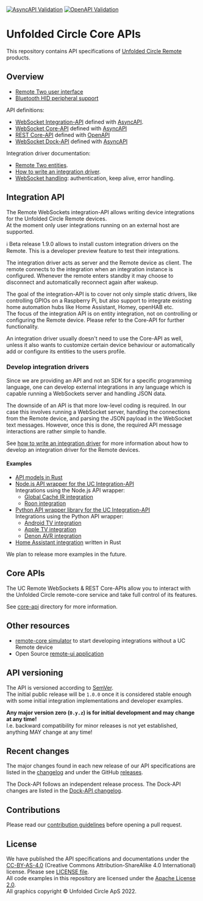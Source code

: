 [![AsyncAPI Validation](https://github.com/unfoldedcircle/core-api/actions/workflows/asyncapi.yml/badge.svg)](https://github.com/unfoldedcircle/core-api/actions/workflows/asyncapi.yml) 
[![OpenAPI Validation](https://github.com/unfoldedcircle/core-api/actions/workflows/openapi.yml/badge.svg)](https://github.com/unfoldedcircle/core-api/actions/workflows/asyncapi.yml)

# Unfolded Circle Core APIs

This repository contains API specifications of [Unfolded Circle Remote](https://www.unfoldedcircle.com/) products.

## Overview

- [Remote Two user interface](./doc/remote-ui.md)
- [Bluetooth HID peripheral support](doc/bt/README.md)

API definitions:

- [WebSocket Integration-API](./integration-api/README.md) defined with [AsyncAPI](https://www.asyncapi.com/).
- [WebSocket Core-API](./core-api/websocket/README.md) defined with [AsyncAPI](https://www.asyncapi.com/)
- [REST Core-API](./core-api/rest/README.md) defined with [OpenAPI](https://www.openapis.org/)
- [WebSocket Dock-API](./dock-api/README.md) defined with [AsyncAPI](https://www.asyncapi.com/)

Integration driver documentation:

- [Remote Two entities](doc/entities/README.md).
- [How to write an integration driver](doc/integration-driver/write-integration-driver.md).
- [WebSocket handling](doc/integration-driver/websocket.md): authentication, keep alive, error handling.

## Integration API

The Remote WebSockets integration-API allows writing device integrations for the Unfolded Circle Remote devices.  
At the moment only user integrations running on an external host are supported.

ℹ️ Beta release 1.9.0 allows to install custom integration drivers on the Remote. This is a developer preview feature
to test their integrations.

The integration driver acts as server and the Remote device as client. The remote connects to the integration when an
integration instance is configured. Whenever the remote enters standby it may choose to disconnect and automatically
reconnect again after wakeup.

The goal of the integration-API is to cover not only simple static drivers, like controlling GPIOs on a Raspberry Pi,
but also support to integrate existing home automation hubs like Home Assistant, Homey, openHAB etc.  
The focus of the integration API is on entity integration, not on controlling or configuring the Remote device. Please
refer to the Core-API for further functionality.

An integration driver usually doesn't need to use the Core-API as well, unless it also wants to customize certain device
behaviour or automatically add or configure its entities to the users profile.

### Develop integration drivers

Since we are providing an API and not an SDK for a specific programming language, one can develop external integrations
in any language which is capable running a WebSockets server and handling JSON data.

The downside of an API is that more low-level coding is required. In our case this involves running a WebSocket server,
handling the connections from the Remote device, and parsing the JSON payload in the WebSocket text messages.
However, once this is done, the required API message interactions are rather simple to handle. 

See [how to write an integration driver](doc/integration-driver/write-integration-driver.md) for more information about
how to develop an integration driver for the Remote devices.

#### Examples

- [API models in Rust](https://github.com/unfoldedcircle/api-model-rs)
- [Node.js API wrapper for the UC Integration-API](https://github.com/unfoldedcircle/integration-node-library)  
  Integrations using the Node.js API wrapper:
  - [Global Caché IR integration](https://github.com/unfoldedcircle/integration-globalcache)
  - [Roon integration](https://github.com/unfoldedcircle/integration-roon)
- [Python API wrapper library for the UC Integration-API](https://github.com/unfoldedcircle/integration-python-library)  
  Integrations using the Python API wrapper:
  - [Android TV integration](https://github.com/unfoldedcircle/integration-androidtv)
  - [Apple TV integration](https://github.com/unfoldedcircle/integration-appletv)
  - [Denon AVR integration](https://github.com/unfoldedcircle/integration-denonavr)
- [Home Assistant integration](https://github.com/unfoldedcircle/integration-home-assistant) written in Rust

We plan to release more examples in the future.

## Core APIs

The UC Remote WebSockets & REST Core-APIs allow you to interact with the Unfolded Circle remote-core service and
take full control of its features.

See [core-api](./core-api) directory for more information.

## Other resources

- [remote-core simulator](https://github.com/unfoldedcircle/core-simulator) to start developing integrations without a UC Remote device
- Open Source [remote-ui application](https://github.com/unfoldedcircle/remote-ui)

## API versioning

The API is versioned according to [SemVer](https://semver.org/).  
The initial public release will be `1.0.0` once it is considered stable enough with some initial integration
implementations and developer examples.

**Any major version zero (`0.y.z`) is for initial development and may change at any time!**  
I.e. backward compatibility for minor releases is not yet established, anything MAY change at any time!

## Recent changes

The major changes found in each new release of our API specifications are listed in the [changelog](./CHANGELOG.md) and
under the GitHub [releases](https://github.com/unfoldedcircle/core-api/releases).

The Dock-API follows an independent release process. The Dock-API changes are listed in the
[Dock-API changelog](./dock-api/CHANGELOG.md).

## Contributions

Please read our [contribution guidelines](./CONTRIBUTING.md) before opening a pull request.

## License

We have published the API specifications and documentations under the [CC-BY-AS-4.0](https://creativecommons.org/licenses/by-sa/4.0/)
(Creative Commons Attribution-ShareAlike 4.0 International) license. Please see [LICENSE file](./LICENSE).  
All code examples in this repository are licensed under the [Apache License 2.0](https://www.apache.org/licenses/LICENSE-2.0).  
All graphics copyright © Unfolded Circle ApS 2022.
